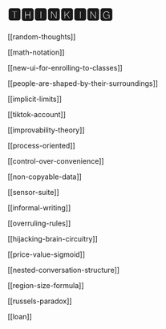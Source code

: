 # 🆃🅷🅸🅽🅺🅸🅽🅶

[[random-thoughts]]

[[math-notation]]

[[new-ui-for-enrolling-to-classes]]

[[people-are-shaped-by-their-surroundings]]

[[implicit-limits]]

[[tiktok-account]]

[[improvability-theory]]

[[process-oriented]]

[[control-over-convenience]]

[[non-copyable-data]]

[[sensor-suite]]

[[informal-writing]]

[[overruling-rules]]

[[hijacking-brain-circuitry]]

[[price-value-sigmoid]]

[[nested-conversation-structure]]

[[region-size-formula]]

[[russels-paradox]]

[[loan]]
